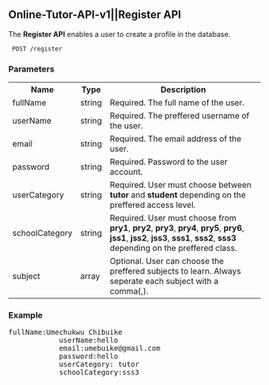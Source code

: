 <h2>Online-Tutor-API-v1||Register API</h2>
<p> The <strong>Register API</strong> enables a user to create a profile in the database.</p>

<code> POST   /register</code>

<div><h3>Parameters</h3>
    <table>
        <tr>
            <th>Name</th>
            <th>Type</th>
            <th>Description</th>
        </tr>
        <tr>
            <td>fullName</td>
            <td>string</td>
            <td>Required. The full name of the user.</td>
        </tr>
        <tr>
            <td>userName</td>
            <td>string</td>
            <td>Required. The preffered username of the user.</td>
        </tr>
        <tr>
            <td>email</td>
            <td>string</td>
            <td>Required. The email address of the user.</td>
        </tr>
        <tr>
            <td>password</td>
            <td>string</td>
            <td>Required. Password to the user account.</td>
        </tr>
        <tr>
            <td>userCategory</td>
            <td>string</td>
            <td>Required. User must choose between <strong>tutor</strong> and <strong>student</strong> depending on the preffered access level.</td>
        </tr>
        <tr>
            <td>schoolCategory</td>
            <td>string</td>
            <td>Required. User must choose from <strong>pry1</strong>, <strong>pry2</strong>, <strong>pry3</strong>, <strong>pry4</strong>, <strong>pry5</strong>, <strong>pry6</strong>, <strong>jss1</strong>, <strong>jss2</strong>, <strong>jss3</strong>, <strong>sss1</strong>, <strong>sss2</strong>, <strong>sss3 </strong> depending on the preffered class.           
            </td>
        </tr>
        <tr>
            <td>subject</td>
            <td>array</td>
            <td>Optional. User can choose the preffered subjects to learn. Always seperate each subject with a comma(,).</td>
        </tr>
    </table>
</div>
<div>
    <h3>Example</h3>
        <pre>fullName:Umechukwu Chibuike
            userName:hello
            email:umebuike@gmail.com
            password:hello
            userCategory: tutor
            schoolCategory:sss3
        </pre>
</div>